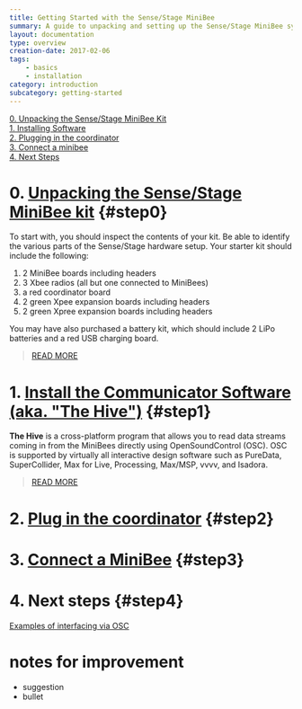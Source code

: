 ```yaml
---
title: Getting Started with the Sense/Stage MiniBee
summary: A guide to unpacking and setting up the Sense/Stage MiniBee system for first time users.
layout: documentation
type: overview
creation-date: 2017-02-06
tags:
    - basics
    - installation
category: introduction
subcategory: getting-started
---
```


[0. Unpacking the Sense/Stage MiniBee Kit](#step0)<br />
[1. Installing Software](#step1)<br />
[2. Plugging in the coordinator](#step2)<br />
[3. Connect a minibee](#step3)<br />
[4. Next Steps](#step4)<br />

# 0. [Unpacking the Sense/Stage MiniBee kit](unpacking-the-sensestage-kit) {#step0}

To start with, you should inspect the contents of your kit. Be able to identify the various parts of the Sense/Stage hardware setup. Your starter kit should include the following:

1. 2 MiniBee boards including headers
2. 3 Xbee radios (all but one connected to MiniBees)
3. a red coordinator board
4. 2 green Xpee expansion boards including headers
5. 2 green Xpree expansion boards including headers

You may have also purchased a battery kit, which should include 2 LiPo batteries and a red USB charging board.

> [READ MORE](unpacking-the-sensestage-kit)

# 1. [Install the Communicator Software (aka. "The Hive")](install-the-hive-software) {#step1}

**The Hive** is a cross-platform program that allows you to read data streams coming in from the MiniBees directly using OpenSoundControl (OSC). OSC is supported by virtually all interactive design software such as PureData, SuperCollider, Max for Live, Processing, Max/MSP, vvvv, and Isadora.

> [READ MORE](install-the-hive-software)


# 2. [Plug in the coordinator](connecting-the-coordinator) {#step2}

# 3. [Connect a MiniBee](connecting-a-minibee-for-the-first-time) {#step3}

# 4. Next steps {#step4}

[Examples of interfacing via OSC](examples-of-interfacing-via-osc)

# notes for improvement
* suggestion
* bullet
